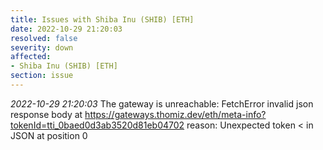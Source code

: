 ```yaml
---
title: Issues with Shiba Inu (SHIB) [ETH]
date: 2022-10-29 21:20:03
resolved: false
severity: down
affected:
- Shiba Inu (SHIB) [ETH]
section: issue
---
```


*2022-10-29 21:20:03* The gateway is unreachable: FetchError invalid json response body at https://gateways.thomiz.dev/eth/meta-info?tokenId=tti_0baed0d3ab3520d81eb04702 reason: Unexpected token < in JSON at position 0
